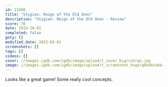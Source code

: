 ```yaml
---
id: 21998
title: "Stygian: Reign of the Old Ones"
description: "Stygian: Reign of the Old Ones - Review"
score: 70
date: 2019-10-01
completed: false
goty: []
modified_date: 2023-03-01
screenshots: []
tags: []
videos: []
cover: //images.igdb.com/igdb/image/upload/t_cover_big/co2rgn.jpg
image: //images.igdb.com/igdb/image/upload/t_screenshot_huge/g8wh6vubkx8tmbtbub88.jpg
---
```

Looks like a great game! Some really cool concepts.